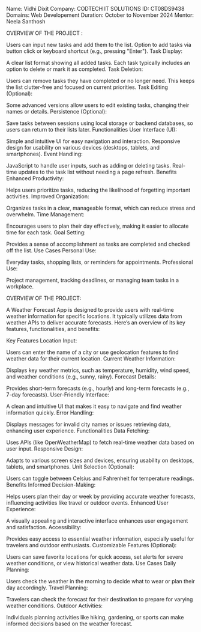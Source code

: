 Name: Vidhi Dixit
Company: CODTECH IT SOLUTIONS
ID: CT08DS9438
Domains: Web Developement
Duration: October to November 2024
Mentor: Neela Santhosh

OVERVIEW OF THE PROJECT :

Users can input new tasks and add them to the list.
Option to add tasks via button click or keyboard shortcut (e.g., pressing "Enter").
Task Display:

A clear list format showing all added tasks.
Each task typically includes an option to delete or mark it as completed.
Task Deletion:

Users can remove tasks they have completed or no longer need.
This keeps the list clutter-free and focused on current priorities.
Task Editing (Optional):

Some advanced versions allow users to edit existing tasks, changing their names or details.
Persistence (Optional):

Save tasks between sessions using local storage or backend databases, so users can return to their lists later.
Functionalities
User Interface (UI):

Simple and intuitive UI for easy navigation and interaction.
Responsive design for usability on various devices (desktops, tablets, and smartphones).
Event Handling:

JavaScript to handle user inputs, such as adding or deleting tasks.
Real-time updates to the task list without needing a page refresh.
Benefits
Enhanced Productivity:

Helps users prioritize tasks, reducing the likelihood of forgetting important activities.
Improved Organization:

Organizes tasks in a clear, manageable format, which can reduce stress and overwhelm.
Time Management:

Encourages users to plan their day effectively, making it easier to allocate time for each task.
Goal Setting:

Provides a sense of accomplishment as tasks are completed and checked off the list.
Use Cases
Personal Use:

Everyday tasks, shopping lists, or reminders for appointments.
Professional Use:

Project management, tracking deadlines, or managing team tasks in a workplace.

OVERVIEW OF THE PROJECT:

A Weather Forecast App is designed to provide users with real-time weather information for specific locations. It typically utilizes data from weather APIs to deliver accurate forecasts. Here’s an overview of its key features, functionalities, and benefits:

Key Features
Location Input:

Users can enter the name of a city or use geolocation features to find weather data for their current location.
Current Weather Information:

Displays key weather metrics, such as temperature, humidity, wind speed, and weather conditions (e.g., sunny, rainy).
Forecast Details:

Provides short-term forecasts (e.g., hourly) and long-term forecasts (e.g., 7-day forecasts).
User-Friendly Interface:

A clean and intuitive UI that makes it easy to navigate and find weather information quickly.
Error Handling:

Displays messages for invalid city names or issues retrieving data, enhancing user experience.
Functionalities
Data Fetching:

Uses APIs (like OpenWeatherMap) to fetch real-time weather data based on user input.
Responsive Design:

Adapts to various screen sizes and devices, ensuring usability on desktops, tablets, and smartphones.
Unit Selection (Optional):

Users can toggle between Celsius and Fahrenheit for temperature readings.
Benefits
Informed Decision-Making:

Helps users plan their day or week by providing accurate weather forecasts, influencing activities like travel or outdoor events.
Enhanced User Experience:

A visually appealing and interactive interface enhances user engagement and satisfaction.
Accessibility:

Provides easy access to essential weather information, especially useful for travelers and outdoor enthusiasts.
Customizable Features (Optional):

Users can save favorite locations for quick access, set alerts for severe weather conditions, or view historical weather data.
Use Cases
Daily Planning:

Users check the weather in the morning to decide what to wear or plan their day accordingly.
Travel Planning:

Travelers can check the forecast for their destination to prepare for varying weather conditions.
Outdoor Activities:

Individuals planning activities like hiking, gardening, or sports can make informed decisions based on the weather forecast.
